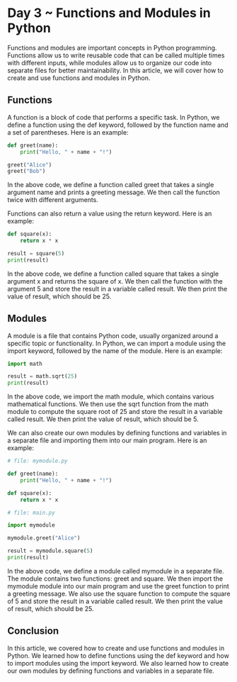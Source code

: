 # Day 3 ~ Functions and Modules in Python

Functions and modules are important concepts in Python programming. Functions allow us to write reusable code that can be called multiple times with different inputs, while modules allow us to organize our code into separate files for better maintainability. In this article, we will cover how to create and use functions and modules in Python.

## Functions

A function is a block of code that performs a specific task. In Python, we define a function using the def keyword, followed by the function name and a set of parentheses. Here is an example:

```py
def greet(name):
    print("Hello, " + name + "!")

greet("Alice")
greet("Bob")
```

In the above code, we define a function called greet that takes a single argument name and prints a greeting message. We then call the function twice with different arguments.

Functions can also return a value using the return keyword. Here is an example:

```py
def square(x):
    return x * x

result = square(5)
print(result)
```

In the above code, we define a function called square that takes a single argument x and returns the square of x. We then call the function with the argument 5 and store the result in a variable called result. We then print the value of result, which should be 25.

## Modules

A module is a file that contains Python code, usually organized around a specific topic or functionality. In Python, we can import a module using the import keyword, followed by the name of the module. Here is an example:

```py
import math

result = math.sqrt(25)
print(result)
```

In the above code, we import the math module, which contains various mathematical functions. We then use the sqrt function from the math module to compute the square root of 25 and store the result in a variable called result. We then print the value of result, which should be 5.

We can also create our own modules by defining functions and variables in a separate file and importing them into our main program. Here is an example:

```py
# file: mymodule.py

def greet(name):
    print("Hello, " + name + "!")

def square(x):
    return x * x
```

```py
# file: main.py

import mymodule

mymodule.greet("Alice")

result = mymodule.square(5)
print(result)
```

In the above code, we define a module called mymodule in a separate file. The module contains two functions: greet and square. We then import the mymodule module into our main program and use the greet function to print a greeting message. We also use the square function to compute the square of 5 and store the result in a variable called result. We then print the value of result, which should be 25.

## Conclusion

In this article, we covered how to create and use functions and modules in Python. We learned how to define functions using the def keyword and how to import modules using the import keyword. We also learned how to create our own modules by defining functions and variables in a separate file.
